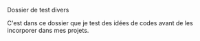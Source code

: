 Dossier de test divers

C'est dans ce dossier que je test des idées de codes avant de les incorporer dans mes projets.
